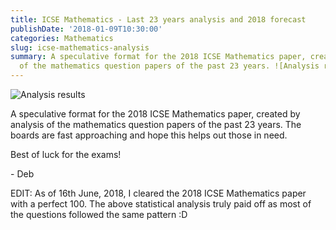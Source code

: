 ```yaml
---
title: ICSE Mathematics - Last 23 years analysis and 2018 forecast
publishDate: '2018-01-09T10:30:00'
categories: Mathematics
slug: icse-mathematics-analysis
summary: A speculative format for the 2018 ICSE Mathematics paper, created by analysis
  of the mathematics question papers of the past 23 years. ![Analysis results](/articles/2018/res/icse_math_analysis.png)
---
```


![Analysis results]({static}res/icse_math_analysis.png)

A speculative format for the 2018 ICSE Mathematics paper, created by analysis of the mathematics question papers of the past 23 years. The boards are fast approaching and hope this helps out those in need.

Best of luck for the exams!

\- Deb

EDIT: As of 16th June, 2018, I cleared the 2018 ICSE Mathematics paper with a perfect 100. The above statistical analysis truly paid off as most of the questions followed the same pattern :D
